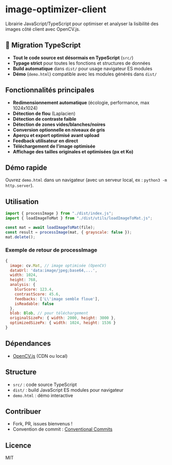 # image-optimizer-client

Librairie JavaScript/TypeScript pour optimiser et analyser la lisibilité des images côté client avec OpenCV.js.

## 🚀 Migration TypeScript

- **Tout le code source est désormais en TypeScript** (`src/`)
- **Typage strict** pour toutes les fonctions et structures de données
- **Build automatique** dans `dist/` pour usage navigateur ES modules
- **Démo** (`demo.html`) compatible avec les modules générés dans `dist/`

## Fonctionnalités principales

- **Redimensionnement automatique** (écologie, performance, max 1024x1024)
- **Détection de flou** (Laplacien)
- **Détection de contraste faible**
- **Détection de zones vides/blanches/noires**
- **Conversion optionnelle en niveaux de gris**
- **Aperçu et export optimisé avant upload**
- **Feedback utilisateur en direct**
- **Téléchargement de l'image optimisée**
- **Affichage des tailles originales et optimisées (px et Ko)**

## Démo rapide

Ouvrez `demo.html` dans un navigateur (avec un serveur local, ex : `python3 -m http.server`).

## Utilisation

```js
import { processImage } from "./dist/index.js";
import { loadImageToMat } from "./dist/utils/loadImageToMat.js";

const mat = await loadImageToMat(file);
const result = processImage(mat, { grayscale: false });
mat.delete();
```

### Exemple de retour de processImage

```js
{
  image: cv.Mat, // image optimisée (OpenCV)
  dataUrl: 'data:image/jpeg;base64,...',
  width: 1024,
  height: 768,
  analysis: {
    blurScore: 123.4,
    contrastScore: 45.6,
    feedbacks: ['L\'image semble floue'],
    isReadable: false
  },
  blob: Blob, // pour téléchargement
  originalSizePx: { width: 2000, height: 3000 },
  optimizedSizePx: { width: 1024, height: 1536 }
}
```

## Dépendances

- [OpenCV.js](https://docs.opencv.org/4.x/opencv.js) (CDN ou local)

## Structure

- `src/` : code source TypeScript
- `dist/` : build JavaScript ES modules pour navigateur
- `demo.html` : démo interactive

## Contribuer

- Fork, PR, issues bienvenus !
- Convention de commit : [Conventional Commits](https://www.conventionalcommits.org/)

## Licence

MIT
